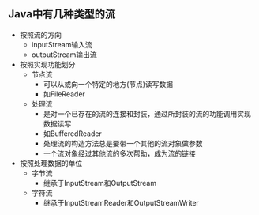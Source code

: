 ## Java中有几种类型的流

- 按照流的方向
  - inputStream输入流
  - outputStream输出流
- 按照实现功能划分
  - 节点流
    - 可以从或向一个特定的地方(节点)读写数据
    - 如FileReader
  - 处理流
    - 是对一个已存在的流的连接和封装，通过所封装的流的功能调用实现数据读写
    - 如BufferedReader
    - 处理流的构造方法总是要带一个其他的流对象做参数
    - 一个流对象经过其他流的多次帮助，成为流的链接
- 按照处理数据的单位
  - 字节流
    - 继承于InputStream和OutputStream
  - 字符流
    - 继承于InputStreamReader和OutputStreamWriter
